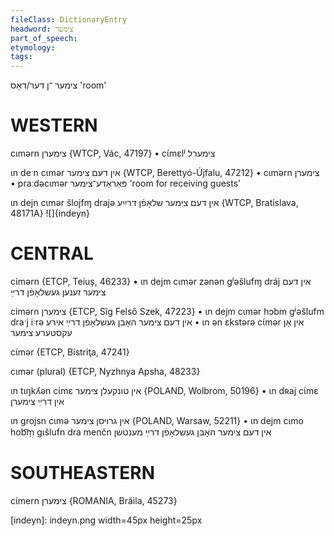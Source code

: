 ```yaml
---
fileClass: DictionaryEntry
headword: צימער
part_of_speech: 
etymology: 
tags: 
---
```

צימער
־ן
דער/דאָס
'room'

WESTERN
========

cɩmərn צימערן {WTCP, Vác, 47197}
	•	cɩ́mɛlʲ צימערל

ɩn deˑn cɩmər אין דעם צימער {WTCP, Berettyó-Újfalu, 47212}
	•	cɩmərn צימערן
	•	praːdəcɩmər פּאַראַדע־צימער 'room for receiving guests'

ɩn dejn cɩmər šlojfɱ drajə אין דעם צימער שלאָפֿן דרײַע {WTCP, Bratislava, 48171A} 
![]{indeyn}

CENTRAL
========

cɩ́mərn {ETCP, Teiuș, 46233}
	•	ɩn dejm cɩmər zənən gʲəšlufɱ dráj אין דעם צימער זענען געשלאָפֿן דרײַ

cimərn צימערן {ETCP, Sîg Felső Szek, 47223}
	•	ɩn dejm cɩmər hɔbm gʲəšlufm draˑj iˑrə אין דעם צימער האָבן געשלאָפֿן דרײַ אירע
	•	ɩn ən ɛkstərə cɩ́mər אין אַן עקסטערע צימער

cɩ́mər {ETCP, Bistriţa, 47241}

cɩmər (plural) {ETCP, Nyzhnya Apsha, 48233}

ɩn tɩŋkʎən cɩ́mɛ אין טונקעלן צימער {POLAND, Wolbrom, 50196}
	•	ɩn dʀaj cɩ́mɛ אין דרײַ צימערן

ɩn grojsn cɩmə אין גרויסן צימער {POLAND, Warsaw, 52211}
	•	ɩn dejm cɩmo hob͡m̩ gɩšlufn dra menčn אין דעם צימער האָבן געשלאָפֿן דרײַ מענטשן

SOUTHEASTERN
==============

cɩ́mern צימערן {ROMANIA, Brăila, 45273}


[indeyn]: indeyn.png width=45px height=25px